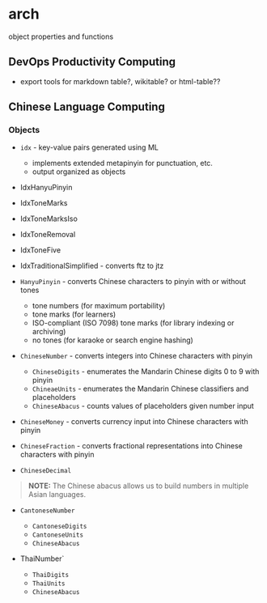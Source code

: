 # arch
object properties and functions

## DevOps Productivity Computing

  + export tools for markdown table?, wikitable? or html-table??

## Chinese Language Computing

### Objects

  + `idx` - key-value pairs generated using ML
    + implements extended metapinyin for punctuation, etc.
    + output organized as objects

  + IdxHanyuPinyin
  + IdxToneMarks
  + IdxToneMarksIso
  + IdxToneRemoval
  + IdxToneFive
  + IdxTraditionalSimplified - converts ftz to jtz

  + `HanyuPinyin` - converts Chinese characters to pinyin with or without tones
    + tone numbers (for maximum portability)
    + tone marks (for learners)
    + ISO-compliant (ISO 7098) tone marks (for library indexing or archiving)
    + no tones (for karaoke or search engine hashing)

  + `ChineseNumber` - converts integers into Chinese characters with pinyin
    + `ChineseDigits` - enumerates the Mandarin Chinese digits 0 to 9 with pinyin
    + `ChineaeUnits` - enumerates the Mandarin Chinese classifiers and placeholders 
    + `ChineseAbacus` - counts values of placeholders given number input
  + `ChineseMoney` - converts currency input into Chinese characters with pinyin
  + `ChineseFraction` - converts fractional representations into Chinese characters with pinyin
  + `ChineseDecimal`

> **NOTE:** The Chinese abacus allows us to build numbers in multiple Asian languages.
 
  + `CantoneseNumber`
    + `CantoneseDigits`
    + `CantoneseUnits`
    + `ChineseAbacus`
 
  + ThaiNumber`
    + `ThaiDigits`
    + `ThaiUnits`
    + `ChineseAbacus`




